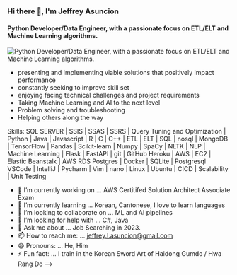 ### Hi there 👋,  I'm Jeffrey Asuncion
#### Python Developer/Data Engineer, with a passionate focus on ETL/ELT and Machine Learning algorithms.
![Python Developer/Data Engineer, with a passionate focus on ETL/ELT and Machine Learning algorithms.](https://JeffreyAsuncion.github.io/img/Python-Code-Image-696x464.jpg)

* presenting and implementing viable solutions that positively impact performance
* constantly seeking to improve skill set
* enjoying facing technical challenges and project requirements
* Taking Machine Learning and AI to the next level
* Problem solving and troubleshooting
* Helping others along the way

Skills: SQL SERVER | SSIS | SSAS | SSRS | Query Tuning and Optimization | Python | Java | Javascript |  R |  C |  C++ | ETL | ELT |  SQL | nosql |  MongoDB | TensorFlow | Pandas | Scikit-learn | Numpy | SpaCy |  NLTK |  NLP | Machine Learning | Flask | FastAPI | git | GitHub Heroku | AWS | EC2 | Elastic Beanstalk | AWS RDS Postgres | Docker |   SQLite | Postgresql VSCode | IntelliJ | Pycharm | Vim | nano | Linux | Ubuntu |  CICD | Scalability |  Unit Testing



- 🔭 I’m currently working on ... AWS Certitifed Solution Architect Associate Exam
- 🌱 I’m currently learning ... Korean, Cantonese, I love to learn languages 
- 👯 I’m looking to collaborate on ... ML and AI pipelines
- 🤔 I’m looking for help with ... C#, Java
- 💬 Ask me about ... Job Searching in 2023.
- 📫 How to reach me: ... jeffrey.l.asuncion@gmail.com
- 😄 Pronouns: ... He, Him
- ⚡ Fun fact: ... I train in the Korean Sword Art of Haidong Gumdo / Hwa Rang Do
-->
